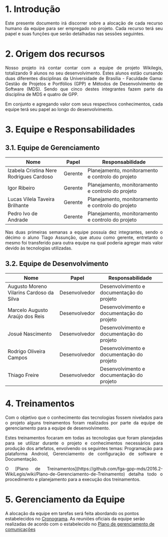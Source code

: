 # 1. Introdução
<p align="justify">Este presente documento irá discorrer sobre a alocação de cada recurso humano da equipe para ser empregado no projeto. Cada recurso terá seu papel e suas funções que serão detalhadas nas sessões seguintes.</p>

# 2. Origem dos recursos
<p align="justify">Nosso projeto irá contar contar com a equipe de projeto Wikilegis, totalizando
9 alunos no seu desenvolvimento. Estes alunos estão cursando duas diferentes
disciplinas da Universidade de Brasília - Faculdade Gama: Gestão de Projetos e
Portfólios (GPP) e Métodos de Desenvolvimento de Software (MDS). Sendo que cinco destes
integrantes fazem parte da disciplina de MDS e quatro de GPP.</p>

<p align="justify">Em conjunto e agregando valor com seus respectivos conhecimentos, cada equipe
terá seu papel ao longo do desenvolvimento.</p>

# 3. Equipe e Responsabilidades

## 3.1. Equipe de Gerenciamento 

| Nome  | Papel  | Responsabilidade  |
|-------|--------|-------------------|
| Izabela Cristina Nere Rodrigues Cardoso  | Gerente  | Planejamento, monitoramento e controlo do projeto |
| Igor Ribeiro  | Gerente  | Planejamento, monitoramento e controlo do projeto  |
| Lucas Vilela Taveira Brilhante  | Gerente  |  Planejamento, monitoramento e controlo do projeto |
| Pedro Ivo de Andrade  | Gerente  | Planejamento, monitoramento e controlo do projeto  |

<p align="justify">Nas duas primeiras semanas a equipe possuía dez integrantes, sendo o décimo o aluno Tiago Assunção, que atuou como gerente, entretanto o mesmo foi transferido para outra equipe na qual poderia agregar mais valor devido às tecnologias utilizadas.</p>

## 3.2. Equipe de Desenvolvimento 

| Nome  | Papel  | Responsabilidade  |
|-------|--------|-------------------|
| Augusto Moreno Vilarins Cardoso da Silva  | Desenvolvedor  | Desenvolvimento e documentação do projeto  |
| Marcelo Augusto Araújo dos Reis  | Desenvolvedor  | Desenvolvimento e documentação do projeto  |
| Josué  Nascimento  | Desenvolvedor  | Desenvolvimento e documentação do projeto  |
| Rodrigo Oliveira Campos  | Desenvolvedor  | Desenvolvimento e documentação do projeto  |
| Thiago Freire  | Desenvolvedor  | Desenvolvimento e documentação do projeto  |

# 4. Treinamentos

<p align="justify">Com o objetivo que o conhecimento das tecnologias fossem nivelados para o projeto
alguns treinamentos foram realizados por parte da equipe de gerenciamento para
a equipe de desenvolvimento.</p>

<p align="justify">Estes treinamentos focaram em todas as tecnologias que foram planejadas para
se utilizar durante o projeto e conhecimentos necessários para produção dos artefatos, envolvendo os seguintes temas: Programação
para plataforma Android, Gerenciamento de configuração de software e Documentação.</p>

<p align="justify">O [Plano de Treinamentos](https://github.com/fga-gpp-mds/2016.2-WikiLegis/wiki/Plano-de-Gerenciamento-de-Treinamento) detalha todo o procedimento e planejamento para a
execução dos treinamentos.</p>

# 5. Gerenciamento da Equipe
A alocação da equipe em tarefas será feita abordando os pontos estabelecidos no
[Cronograma](https://github.com/fga-gpp-mds/2016.2-WikiLegis/wiki/Cronograma).  As reuniões oficiais da equipe serão realizadas de acordo com o
estabelecido no [Plano de gerenciamento de comunicações](https://github.com/fga-gpp-mds/2016.2-WikiLegis/wiki/Plano-de-gerenciamento-de-comunica%C3%A7%C3%A3o)